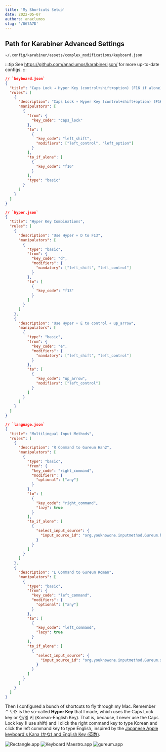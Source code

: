 ```yaml
---
title: 'My Shortcuts Setup'
date: 2022-05-07
authors: anaclumos
slug: '/067A7D'
---
```


## Path for Karabiner Advanced Settings

```
~/.config/karabiner/assets/complex_modifications/keyboard.json
```

:::tip
See https://github.com/anaclumos/karabiner.json/ for more up-to-date configs.
:::

```json
// `keyboard.json`
{
  "title": "Caps Lock → Hyper Key (control+shift+option) (F16 if alone)",
  "rules": [
    {
      "description": "Caps Lock → Hyper Key (control+shift+option) (F16 if alone)",
      "manipulators": [
        {
          "from": {
            "key_code": "caps_lock"
          },
          "to": [
            {
              "key_code": "left_shift",
              "modifiers": ["left_control", "left_option"]
            }
          ],
          "to_if_alone": [
            {
              "key_code": "f16"
            }
          ],
          "type": "basic"
        }
      ]
    }
  ]
}
```

```json
// `hyper.json`
{
  "title": "Hyper Key Combinations",
  "rules": [
    {
      "description": "Use Hyper + D to F13",
      "manipulators": [
        {
          "type": "basic",
          "from": {
            "key_code": "d",
            "modifiers": {
              "mandatory": ["left_shift", "left_control"]
            }
          },
          "to": [
            {
              "key_code": "f13"
            }
          ]
        }
      ]
    },
    {
      "description": "Use Hyper + E to control + up_arrow",
      "manipulators": [
        {
          "type": "basic",
          "from": {
            "key_code": "e",
            "modifiers": {
              "mandatory": ["left_shift", "left_control"]
            }
          },
          "to": [
            {
              "key_code": "up_arrow",
              "modifiers": ["left_control"]
            }
          ]
        }
      ]
    }
  ]
}
```

```json
// `language.json`
{
  "title": "Multilingual Input Methods",
  "rules": [
    {
      "description": "R Command to Gureum Han2",
      "manipulators": [
        {
          "type": "basic",
          "from": {
            "key_code": "right_command",
            "modifiers": {
              "optional": ["any"]
            }
          },
          "to": [
            {
              "key_code": "right_command",
              "lazy": true
            }
          ],
          "to_if_alone": [
            {
              "select_input_source": {
                "input_source_id": "org.youknowone.inputmethod.Gureum.han2"
              }
            }
          ]
        }
      ]
    },
    {
      "description": "L Command to Gureum Roman",
      "manipulators": [
        {
          "type": "basic",
          "from": {
            "key_code": "left_command",
            "modifiers": {
              "optional": ["any"]
            }
          },
          "to": [
            {
              "key_code": "left_command",
              "lazy": true
            }
          ],
          "to_if_alone": [
            {
              "select_input_source": {
                "input_source_id": "org.youknowone.inputmethod.Gureum.system"
              }
            }
          ]
        }
      ]
    }
  ]
}
```

Then I configured a bunch of shortcuts to fly through my Mac. Remember ⌃⌥⇧ is the so-called **Hyper Key** that I made, which uses the Caps Lock key or 한/영 키 (Korean-English Key). That is, because, I never use the Caps Lock key (I use shift) and I click the right command key to type Korean and click the left command key to type English, inspired by the [Japanese Apple keyboard's Kana (かな) and English Key (英数)](https://en.wikipedia.org/wiki/Language_input_keys#:~:text=Apple%20keyboards%20designed%20for%20Mac%20OS%20X%20have%20two%20language%20input%20keys).

![Rectangle.app](../assets/114E35.png)
![Keyboard Maestro.app](../assets/D8503F.png)
![gureum.app](../assets/41DB93.png)
